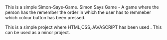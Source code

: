 This is a simple Simon-Says-Game.
Simon Says Game - A game where the  person has the remember the order in  which the user has to remmeber which colour button has been pressed.

This is a simple project where HTML,CSS,JAVASCRIPT has been used .
This can be used as a minor project. 

